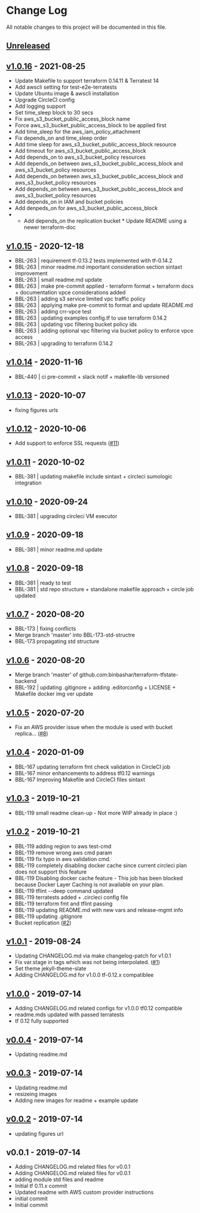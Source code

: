 # Change Log

All notable changes to this project will be documented in this file.

<a name="unreleased"></a>
## [Unreleased]



<a name="v1.0.16"></a>
## [v1.0.16] - 2021-08-25

- Update Makefile to support terraform 0.14.11 & Terratest 14
- Add awscli setting for test-e2e-terratests
- Update Ubuntu image & awscli installation
- Upgrade CircleCI config
- Add logging support
- Set time_sleep block to 30 secs
- Fix aws_s3_bucket_public_access_block name
- Force aws_s3_bucket_public_access_block to be applied first
- Add time_sleep for the aws_iam_policy_attachment
- Fix depends_on and time_sleep order
- Add  time sleep for aws_s3_bucket_public_access_block resource
- Add timeout for aws_s3_bucket_public_access_block
- Add depends_on to aws_s3_bucket_policy resources
- Add depends_on between aws_s3_bucket_public_access_block and aws_s3_bucket_policy resources
- Add depends_on between aws_s3_bucket_public_access_block and aws_s3_bucket_policy resources
- Add depends_on between aws_s3_bucket_public_access_block and aws_s3_bucket_policy resources
- Add depends_on in IAM and bucket policies
- Add denpeds_on for aws_s3_bucket_public_access_block
- * Add depends_on the replication bucket * Update README using a newer terraform-doc


<a name="v1.0.15"></a>
## [v1.0.15] - 2020-12-18

- BBL-263 | requirement tf-0.13.2 tests implemented with tf-0.14.2
- BBL-263 | minor readme.md important consideration section sintaxt improvement
- BBL-263 | small readme.md update
- BBL-263 | make pre-commit applied - terraform format + terraform docs + documentation vpce considerations added
- BBL-263 | adding s3 service limited vpc traffic policy
- BBL-263 | applying make pre-commit to format and update README.md
- BBL-263 | adding crr-vpce test
- BBL-263 | updating examples config.tf to use terraform 0.14.2
- BBL-263 | updating vpc filtering bucket policy ids
- BBL-263 | adding optional vpc filtering via bucket policy to enforce vpce access
- BBL-263 | upgrading to terraform 0.14.2


<a name="v1.0.14"></a>
## [v1.0.14] - 2020-11-16

- BBL-440 | ci pre-commit + slack notif + makefile-lib versioned


<a name="v1.0.13"></a>
## [v1.0.13] - 2020-10-07

- fixing figures urls


<a name="v1.0.12"></a>
## [v1.0.12] - 2020-10-06

- Add support to enforce SSL requests ([#11](https://github.com/binbashar/terraform-tfstate-backend/issues/11))


<a name="v1.0.11"></a>
## [v1.0.11] - 2020-10-02

- BBL-381 | updating makefile include sintaxt + circleci sumologic integration


<a name="v1.0.10"></a>
## [v1.0.10] - 2020-09-24

- BBL-381 | upgrading circleci VM executor


<a name="v1.0.9"></a>
## [v1.0.9] - 2020-09-18

- BBL-381 | minor readme.md update


<a name="v1.0.8"></a>
## [v1.0.8] - 2020-09-18

- BBL-381 | ready to test
- BBL-381 | std repo structure + standalone makefile approach + circle job updated


<a name="v1.0.7"></a>
## [v1.0.7] - 2020-08-20

- BBL-173 | fixing conflicts
- Merge branch 'master' into BBL-173-std-structre
- BBL-173 propagating std structure


<a name="v1.0.6"></a>
## [v1.0.6] - 2020-08-20

- Merge branch 'master' of github.com:binbashar/terraform-tfstate-backend
- BBL-192 | updating .gitignore + adding .editorconfig + LICENSE + Makefile docker img ver update


<a name="v1.0.5"></a>
## [v1.0.5] - 2020-07-20

- Fix an AWS provider issue when the module is used with bucket replica… ([#8](https://github.com/binbashar/terraform-tfstate-backend/issues/8))


<a name="v1.0.4"></a>
## [v1.0.4] - 2020-01-09

- BBL-167 updating terraform fmt check validation in CircleCI job
- BBL-167 minor enhancements to address tf0.12 warnings
- BBL-167 Improving Makefile and CircleCI files sintaxt


<a name="v1.0.3"></a>
## [v1.0.3] - 2019-10-21

- BBL-119 small readme clean-up - Not more WIP already in place :)


<a name="v1.0.2"></a>
## [v1.0.2] - 2019-10-21

- BBL-119 adding region to aws test-cmd
- BBL-119 remove wrong aws cmd param
- BBL-119 fix typo in aws validation cmd.
- BBL-119 completely disabling docker cache since current circleci plan does not support this feature
- BBL-119 Disabling docker cache feature - This job has been blocked because Docker Layer Caching is not available on your plan.
- BBL-119 tflint --deep command updated
- BBL-119 terratests added + .circleci config file
- BBL-119 terraform fmt and tflint passing
- BBL-119 updating README.md with new vars and release-mgmt info
- BBL-119 updating .gitignore
- Bucket replication ([#2](https://github.com/binbashar/terraform-tfstate-backend/issues/2))


<a name="v1.0.1"></a>
## [v1.0.1] - 2019-08-24

- Updating CHANGELOG.md via make changelog-patch for v1.0.1
- Fix var.stage in tags which was not being interpolated. ([#1](https://github.com/binbashar/terraform-tfstate-backend/issues/1))
- Set theme jekyll-theme-slate
- Adding CHANGELOG.md for v1.0.0 tf-0.12.x compatiblee


<a name="v1.0.0"></a>
## [v1.0.0] - 2019-07-14

- Adding CHANGELOG.md related configs for v1.0.0 tf0.12 compatible
- readme.mds updated with passed terratests
- tf 0.12 fully supported


<a name="v0.0.4"></a>
## [v0.0.4] - 2019-07-14

- Updating readme.md


<a name="v0.0.3"></a>
## [v0.0.3] - 2019-07-14

- Updating readme.md
- resizeing images
- Adding new images for readme + example update


<a name="v0.0.2"></a>
## [v0.0.2] - 2019-07-14

- updating figures url


<a name="v0.0.1"></a>
## v0.0.1 - 2019-07-14

- Adding CHANGELOG.md related files for v0.0.1
- Adding CHANGELOG.md related files for v0.0.1
- adding module std files and readme
- Initial tf 0.11.x commit
- Updated readme with AWS custom provider instructions
- initial commit
- Initial commit


[Unreleased]: https://github.com/binbashar/terraform-tfstate-backend/compare/v1.0.16...HEAD
[v1.0.16]: https://github.com/binbashar/terraform-tfstate-backend/compare/v1.0.15...v1.0.16
[v1.0.15]: https://github.com/binbashar/terraform-tfstate-backend/compare/v1.0.14...v1.0.15
[v1.0.14]: https://github.com/binbashar/terraform-tfstate-backend/compare/v1.0.13...v1.0.14
[v1.0.13]: https://github.com/binbashar/terraform-tfstate-backend/compare/v1.0.12...v1.0.13
[v1.0.12]: https://github.com/binbashar/terraform-tfstate-backend/compare/v1.0.11...v1.0.12
[v1.0.11]: https://github.com/binbashar/terraform-tfstate-backend/compare/v1.0.10...v1.0.11
[v1.0.10]: https://github.com/binbashar/terraform-tfstate-backend/compare/v1.0.9...v1.0.10
[v1.0.9]: https://github.com/binbashar/terraform-tfstate-backend/compare/v1.0.8...v1.0.9
[v1.0.8]: https://github.com/binbashar/terraform-tfstate-backend/compare/v1.0.7...v1.0.8
[v1.0.7]: https://github.com/binbashar/terraform-tfstate-backend/compare/v1.0.6...v1.0.7
[v1.0.6]: https://github.com/binbashar/terraform-tfstate-backend/compare/v1.0.5...v1.0.6
[v1.0.5]: https://github.com/binbashar/terraform-tfstate-backend/compare/v1.0.4...v1.0.5
[v1.0.4]: https://github.com/binbashar/terraform-tfstate-backend/compare/v1.0.3...v1.0.4
[v1.0.3]: https://github.com/binbashar/terraform-tfstate-backend/compare/v1.0.2...v1.0.3
[v1.0.2]: https://github.com/binbashar/terraform-tfstate-backend/compare/v1.0.1...v1.0.2
[v1.0.1]: https://github.com/binbashar/terraform-tfstate-backend/compare/v1.0.0...v1.0.1
[v1.0.0]: https://github.com/binbashar/terraform-tfstate-backend/compare/v0.0.4...v1.0.0
[v0.0.4]: https://github.com/binbashar/terraform-tfstate-backend/compare/v0.0.3...v0.0.4
[v0.0.3]: https://github.com/binbashar/terraform-tfstate-backend/compare/v0.0.2...v0.0.3
[v0.0.2]: https://github.com/binbashar/terraform-tfstate-backend/compare/v0.0.1...v0.0.2
